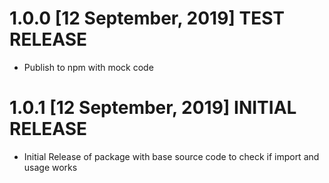 # 1.0.0 [12 September, 2019] TEST RELEASE

- Publish to npm with mock code

# 1.0.1 [12 September, 2019] INITIAL RELEASE

- Initial Release of package with base source code to check if import and usage works
